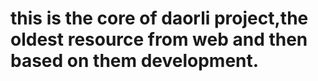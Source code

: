 # this is the core of daorli project,the oldest resource from web and then based on them development.
